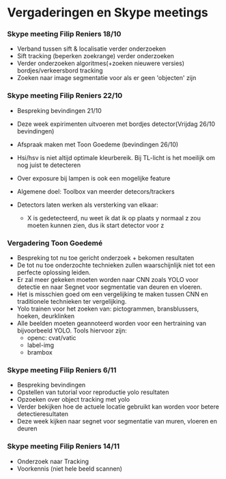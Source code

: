 # Vergaderingen en Skype meetings

### Skype meeting Filip Reniers 18/10
- Verband tussen sift & localisatie verder onderzoeken
- Sift tracking (beperken zoekrange) verder onderzoeken
- Verder onderzoeken algoritmes(+zoeken nieuwere versies) bordjes/verkeersbord tracking
- Zoeken naar image segmentatie voor als er geen 'objecten' zijn


### Skype meeting Filip Reniers 22/10
- Bespreking bevindingen 21/10
- Deze week expirimenten uitvoeren met bordjes detector(Vrijdag 26/10 bevindingen)
- Afspraak maken met Toon Goedeme (bevindingen 26/10)
- Hsi/hsv is niet altijd optimale kleurbereik. Bij TL-licht is het moeilijk om nog juist te detecteren

- Over exposure bij lampen is ook een mogelijke feature
- Algemene doel: Toolbox van meerder detecors/trackers
- Detectors laten werken als versterking van elkaar:
    - X is gedetecteerd, nu weet ik dat ik op plaats y normaal z zou moeten kunnen zien, dus ik start detector voor z



### Vergadering Toon Goedemé
- Bespreking tot nu toe gericht onderzoek + bekomen resultaten
- De tot nu toe onderzochte technieken zullen waarschijnlijk niet tot een perfecte oplossing leiden.
- Er zal meer gekeken moeten worden naar CNN zoals YOLO voor detectie en naar Segnet voor segmentatie van deuren en vloeren.
- Het is misschien goed om een vergelijking te maken tussen CNN en traditionele technieken ter vergelijking.
- Yolo trainen voor het zoeken van: pictogrammen, bransblussers, hoeken, deurklinken
- Alle beelden moeten geannoteerd worden voor een hertraining van bijvoorbeeld YOLO. Tools hiervoor zijn:
    - openc: cvat/vatic
    - label-img
    - brambox


### Skype meeting Filip Reniers 6/11
- Bespreking bevindingen
- Opstellen van tutorial voor reproductie yolo resultaten
- Opzoeken over object tracking met yolo
- Verder bekijken hoe de actuele locatie gebruikt kan worden voor betere detectieresultaten
- Deze week kijken naar segnet voor segmentatie van muren, vloeren en deuren


### Skype meeting Filip Reniers 14/11
- Onderzoek naar Tracking
- Voorkennis (niet hele beeld scannen)


